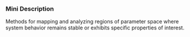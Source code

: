 ### Mini Description

Methods for mapping and analyzing regions of parameter space where system behavior remains stable or exhibits specific properties of interest.
